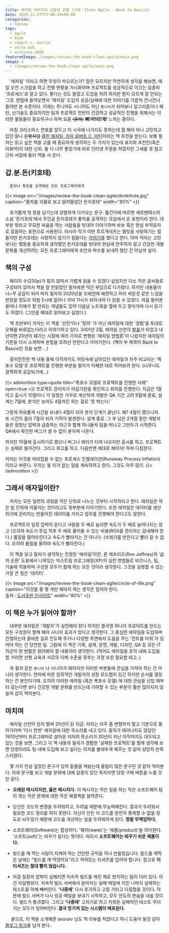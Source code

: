 ```yaml
---
title: 애자일 아버지의 고함과 호통 (리뷰：Clean Agile - Back to Basics)
date: 2020-12-27T17:06:19+09:00
categories:
  - review
tags:
  - agile
  - book
  - robert c. martin
  - uncle bob
  - archives-2020
featuredImage: /images/review-the-book-clean-agile/main.png
images :
  - /images/review-the-book-clean-agile/main.png
---
```


﻿　'애자일' 이라고 하면 무엇이 떠오르는가? 잘은 모르지만 막연하게 생각을 해보면, 매일 오전 스크럼을 하고 진행 현황을 가시화하며 프로젝트를 성공적으로 이끄는 일종의 '프로세스'로 알고 있다. 좋다는 것도 들었고 도입을 하려 하지만 뭔지 모르게 잘 안되는 그것. 현업에 들어오면서 '애자일' 도입의 성공/실패에 대한 이야기를 가끔씩 건너건너 들어만 본 수준이다. 이제는 주니어도 시니어도 아닌 `중니어`가 되어보니 알고리즘이나 패턴, 신기술도 중요하지만 팀과 프로젝트 전반의 건강하고 성공적인 진행을 위해서는 이러한 활동들이 중요하구나 하며 요즘 ~~(올해)~~ **뼈!저!리!게!** 느끼는 중이다.

﻿　마침 크리스마스 연휴를 앞두고 이 시국에 나가지도 못하는데 뭘 해야 하나 고민하고 있던 찰나 ~~운명처럼~~ [클린 애자일, 저자 로버트 C. 마틴](https://book.naver.com/bookdb/book_detail.nhn?bid=17524418)이라는 책 추천을 받는다. 보통 필자는 읽고 싶은 책을 고를 때 중요하게 생각하는 두 가지가 있는데 표지와 추천인(혹은 리뷰어)의 대한 신뢰. 둘 다 너무 좋았기에 바로 인터넷 주문을 하였지만 그새를 못 참고 근처 서점에 들러 책을 사 온다.﻿

## 갑.분.돈(키호테)
　`풍차나 폭포를 공격해본 모든 프로그래머에게`

{{< image src="/images/review-the-book-clean-agile/donkihote.jpg" caption="풍차를 괴물로 보고 달려들었던 돈키호테" width="80%" >}}

﻿　호기롭게 첫 장을 넘기는데 강렬하게 다가오는 문구. 옮긴이에 따르면 세르벤테스의 소설 '돈키호테'에서 주인공 돈키호테가 풍차를 공격하는 모습에서 온 표현이라 한다. 대부분 헛되고 무모한 싸움을 하는 사람들을 빗대어 이야기하며 바보 혹은 현실 부적응자로 갈음하는 표현으로 사용된다. 러시아 작가 이반 투르게네프는 햄릿을 사랑하기는 힘들지만 돈키호테는 사랑하지 않기가 힘들다는 [이야기](https://m.blog.naver.com/leesr2006/220703629450)를 했다고 한다. 아마 저자는 고민보다는 행동을 중요하게 생각했던 돈키호테를 빗대어 현실에 안주하지 않고 건강한 개발 문화를 개선하려는 모든 프로그래머에게 조언과 박수를 보내려 했던 건 아닐까 싶다.﻿

## 책의 구성
﻿　페이지 수(230p)가 많지 않아서 가볍게 읽을 수 있겠다 싶었지만 다소 작은 글씨들로 구성되어 있어서 책을 잘 안읽었던 필자에겐 약간 부담으로 다가왔다. 하지만 내용들이 너\~무 공감이 되어 마치 필자의 2020년을 오래전에 예견하고 미리 써둔것 같은 느낌을 받았을 정도라 아침 5시에 일어나 저녁 11시가 되어서야 다 읽을 수 있었다. 처음 들어본 용어나 이해가 잘 안되는 개념들도 있어 다음날 노트북을 옆에 두고 찾아가며 다시 읽기도 하였다. (그만큼 제대로 읽어보고 싶었다.)

﻿　책 초반부터 저자는 이 책을 '선언'이나 '정의' 가 아닌 애자일에 대한 '경험'을 토대로 오해를 바로잡는다라고 이야기하고 있다. 2001년 2월, 애자일 선언이 [발표](https://agilemanifesto.org/iso/ko/manifesto.html)가 되었고 내년이면 20년이 돼가는 시점에 여러 가지로 변형된 '애자일 방법론'이 나왔지만 애자일의 기준을 다시 소개하며 본질을 흐려선 안된다고 이야기한다. (책이 부 제목이 Back to Bascis인 것을 보면 ...)﻿

﻿　흥미진진한 책 내용 중에 아직까지도 머릿속에 남아있던 애자일과 자주 비교되는 '폭포수 모델'로 프로젝트를 진행한 부분을 필자가 이해한 대로 적어보려 한다. (너무나도 끔찍하게 공감되기에...)

{{< admonition type=quote  title="폭포수 모델로 프로젝트를 진행한 사례" open=true >}}
﻿프로젝트 관리자가 마감기한을 확인하고 회의를 진행한다. 지금은 1월이고 출시가 10월이니 각 일정은 거꾸로 계산하여 개발은 QA 기간 고려 9월에 종료, 설계는 7월에, 분석은 늦어도 4월까진 하는 걸로 '못 박는다.'

그렇게 여유롭게 시간을 보내다 4월이 되어 분석 단계가 끝난다. 왜? 4월이 됐으니까. 또 시간이 흘러 7월이 되자 기적이 발생한다. 설계 종료. 그 후 남은 2개월 동안 개발자들은 엄청난 압박과 급증하는 야근과 함께 하나둘씩 팀을 떠나고 그만두기 시작한다. QA에서 확인한 버그가 셀 수 없이 쏟아져 나온다.

하지만 10월에 출시하기로 했으니 버그나 에러가 터져 나오지만 출시를 하고. 프로젝트는 실패로 돌아간다. 그리고 회고를 하고. 다음번엔 제대로 해야지! 하며 다짐한다.

저자는 이것을 따라잡을 수 없는 프로세스 인플레이션(Runaway Process Inflation)이라고 부른다. 우리는 될 리가 없는 일을 계속하려고 한다. 그것도 아주 많이.
{{< /admonition >}}


## 그래서 애자일이란?
﻿　저자는 모든 일련의 과정을 작은 단위로 나누는 것부터 시작하라고 한다. 애자일은 작은 팀 단위에 어울리는 것이라고도 뒷부분에 이야기한다. 또한 애자일은 데이터를 생산하기에 관리자는 만들어진 데이터를 가지고 업무를 진행해야 한다고도 말한다.

　프로젝트의 일정 압박이 온다고 사람을 두 배로 늘리면 속도가 두 배로 늘어나지는 않고 (오히려 속도가 투입 직후 두 배로 줄어들 수 있는 비용(ROI)를 관리자는 감내해야 한다.) 품질을 떨어뜨린다고 속도가 빨라지는 건 아니다. (쓰레기를 만든다고 빨리 갈 수 없다. 오히려 품질을 올려야 속도가 빨라진다.)

﻿　이 책을 읽고 필자가 생각하는 진정한 '애자일'이란, 론 제프리즈(Ron Jeffries)의 ‘삶의 순환’ 도표에서 나와있는 익스트림 프로그래밍(XP)의 실천 방법들로 비즈니스, 팀, 기술에 적용하며 구성원 모두가 함께 하는 모든 것이라 생각한다. 그것을 실행할 수 있는 가장 큰 힘은 '데이터'.

﻿{{< image src="/images/review-the-book-clean-agile/circle-of-life.png" caption="﻿이것들 중 몇 개만 해야지 하는 생각은 접어야 한다.<br>출처 : [도서출판 인사이트](https://blog.insightbook.co.kr/2020/12/03/%e3%80%8a%ed%81%b4%eb%a6%b0-%ec%95%a0%ec%9e%90%ec%9d%bc-%ec%83%88%eb%a1%9c%ec%9a%b4-%ec%84%b8%eb%8c%80%eb%a5%bc-%ec%9c%84%ed%95%9c-%ec%95%a0%ec%9e%90%ec%9d%bc-%ea%b0%80%ec%b9%98%ec%99%80-%ec%8b%a4/)" width="80%" >}}

## 이 책은 누가 읽어야 할까?

　대부분 애자일은 '개발자'가 실천해야 한다 하지만 결국엔 하나의 프로덕트를 만드는 모든 구성원이 함께 해야 시너지 효과가 있다고 생각한다. 그 중심엔 애자일을 도입하며 진행하는데 올바른 길로 인도해 주거나 다양한 측면에서 도움을 주는 '컨트롤 타워'가 있어야 하는 건 당연한 일. 그럼에 이 책은 기획, 설계, 운영, 개발, 디자인, QA 등 모든 IT 직군이 한 번쯤은 읽어봐야 할 내용이라 생각한다. (적어도 애자일을 조직 내에 도입을 할 거라면 선행 교육과 서로의 이해 수준을 맞추는 과정 또한 필요할 테고..)

　꼭 필자 같은 `중니어` 나 시니어가 돼야지만 이러한 부분들에 관심을 가져야 하는 건 아니라 생각한다. 연차에 따른 암묵적인 개발자의 성장 로드맵이 있긴 하지만 순서를 결정하는 건 본인이기에. 오히려 이러한 애자일 (혹은 폭포수 모델) 에 대한 관심을 신입 때부터 갖는다면 보다 건강한 개발 문화를 만드는데 기여할 수 있는 부분이 훨씬 많아지지 않을까 감히 적어본다.

## 마치며
　애자일 선언이 된지 벌써 20년이 된 지금. 저자는 자꾸 좀 변형하지 말고 기본으로 돌아가라며 '다시 한번' 애자일에 대한 목소리를 내고 있다. 필자가 태어나지도 않았던 1970년부터 프로그래머로 살아온 저자의 목소리가 20년이 지난 아직까지도 대두되고 있는 것을 보면. 그리고 이 책 내용과 필자가 경험한 '실패한 프로젝트'를 함께 생각해 보면 당장이라도 팀 내에 도입해 보고 싶다는 의지를 불태우게 해주는 것 같아 상당히 만족스러웠다.

　몇 가지 인상 깊었던 문구가 있어 밑줄을 쳐놨는데 울림이 많은 문구인 것 같아 적어본다. 아래 문구를 보고 개발 문화에 대해 갈증이 있던 독자라면 당장 구매 버튼을 누를 것만 같다.
﻿
- **오래된 메시지지만, 옳은 메시지다.** 이 메시지는 작은 일을 하는 작은 소프트웨어 팀이 겪는 작은 문제에 대한 작은 해결책을 알려준다.

- 당신은 코드의 변경을 두려워하고, 두려움 때문에 무능력해진다. 결과가 두려워서 필요한 코드 정리를 하지 못한다. 자신이 만든 이 코드를 완전히 통제할 수 없을 정도로 놔두었기 때문에 코드를 개선하는 일을 두려워하게 된다. **정말 무책임하다.**

- 소프트웨어(Software)는 합성어다. '웨어(ware)'는 '제품(product)'을 의미한다. '소프트(soft)'는 바꾸기 쉽다는 뜻이다. 따라서 **소프트웨어는 바꾸기 쉬운 제품이다.**

- 빌드를 깨 먹는 사람이 지켜야 하는 간단한 규칙을 하나 만들었습니다. 빌드를 깨먹은 날에는 "빌드를 깨 먹었어요"라고 적혀있는 티셔츠를 입어야 합니다. 참고로 **이 티셔츠는 절대 빨지 않습니다.**

- 마감 일정의 압박이 심해지면 지속적 빌드를 깨진 채로 방치하는 팀이 더러 있다. 이건 자살행위다. 지속적 빌드 서버에서 쏟아지는 실패 메일에 지친 나머지 실패하는 테스트를 아예 빼버린다. **'나중에'** 다시 추가하고 고칠 거라고 다짐했을 것이다. 덕분에 빌드 서버가 다시 성공 메일을 보내기 시작하고, 모두 안도의 한숨을 내쉴 것이다. 빌드가 통과했다. 그리고 **'나중에'** 고치기로 하고 치워둔 실패하던 테스트 무더기는 모두가 잊어버린다. **결국 망가져 있는 시스템이 배포된다.**

﻿
　끝으로, 이 책을 소개해준 asuraiv 님도 책 리뷰를 적었다고 하니 도움이 될것 같아 [블로그 링크](https://asuraiv.tistory.com/18)를 남겨 본다.